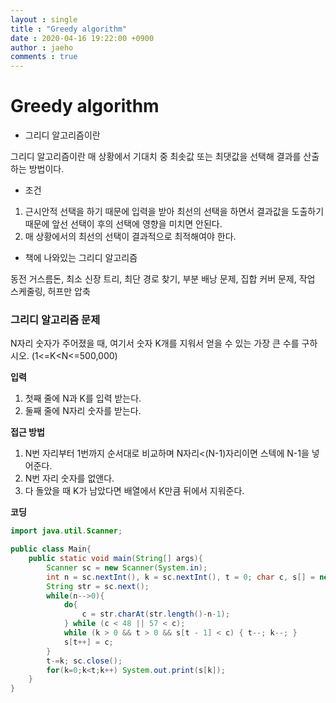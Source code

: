 ```yaml
---
layout : single
title : "Greedy algorithm"
date : 2020-04-16 19:22:00 +0900
author : jaeho
comments : true
---
```


# Greedy algorithm

- 그리디 알고리즘이란

그리디 알고리즘이란 매 상황에서 기대치 중 최솟값 또는 최댓값을 선택해 결과를 산출하는 방법이다.



- 조건

1. 근시안적 선택을 하기 때문에 입력을 받아 최선의 선택을 하면서 결과값을 도출하기 때문에 앞선 선택이 후의 선택에 영향을 미치면 안된다.
2. 매 상황에서의 최선의 선택이 결과적으로 최적해여야 한다.



- 책에 나와있는 그리디 알고리즘

동전 거스름돈, 최소 신장 트리, 최단 경로 찾기, 부분 배낭 문제, 집합 커버 문제, 작업 스케줄링, 허프만 압축



### 그리디 알고리즘 문제

N자리 숫자가 주어졌을 때, 여기서 숫자 K개를 지워서 얻을 수 있는 가장 큰 수를 구하시오. (1<=K<N<=500,000)



**입력**

1. 첫째 줄에 N과 K를 입력 받는다.
2. 둘째 줄에 N자리 숫자를 받는다.



**접근 방법**

1. N번 자리부터 1번까지 순서대로 비교하며 N자리<(N-1)자리이면 스텍에 N-1을 넣어준다.
2. N번 자리 숫자를 없앤다.
3. 다 돌았을 때 K가 남았다면 배열에서 K만큼 뒤에서 지워준다.



**코딩**

``` java
import java.util.Scanner;

public class Main{
	public static void main(String[] args){
		Scanner sc = new Scanner(System.in);
		int n = sc.nextInt(), k = sc.nextInt(), t = 0; char c, s[] = new char[n];
		String str = sc.next();
		while(n-->0){
			do{
				c = str.charAt(str.length()-n-1);
			} while (c < 48 || 57 < c);
			while (k > 0 && t > 0 && s[t - 1] < c) { t--; k--; }
			s[t++] = c;
		}
		t-=k; sc.close();
		for(k=0;k<t;k++) System.out.print(s[k]);
	}
}
```

